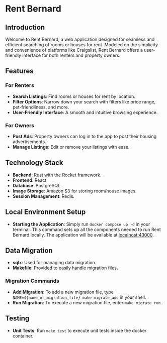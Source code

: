 # Rent Bernard

## Introduction

Welcome to Rent Bernard, a web application designed for seamless and efficient searching of rooms or houses for rent. Modeled on the simplicity and convenience of platforms like Craigslist, Rent Bernard offers a user-friendly interface for both renters and property owners.

## Features

### For Renters

- **Search Listings**: Find rooms or houses for rent by location.
- **Filter Options**: Narrow down your search with filters like price range, pet-friendliness, and more.
- **User-Friendly Interface**: A smooth and intuitive browsing experience.

### For Owners

- **Post Ads**: Property owners can log in to the app to post their housing advertisements.
- **Manage Listings**: Edit or remove your listings with ease.

## Technology Stack

- **Backend**: Rust with the Rocket framework.
- **Frontend**: React.
- **Database**: PostgreSQL.
- **Image Storage**: Amazon S3 for storing room/house images.
- **Session Management**: Redis.

## Local Environment Setup

- **Starting the Application**: Simply run `docker compose up -d` in your terminal. This command sets up all the components needed to run Rent Bernard locally. The application will be available at [localhost:43000](http://localhost:43000).

## Data Migration

- **sqlx**: Used for managing data migration.
- **Makefile**: Provided to easily handle migration files.

### Migration Commands

- **Add Migration**: To add a new migration file, type `NAME=${name_of_migration_file} make migrate_add` in your shell.
- **Run Migration**: To execute a new migration file, enter `make migrate_run`.

## Testing

- **Unit Tests**: Run `make test` to execute unit tests inside the docker container.
